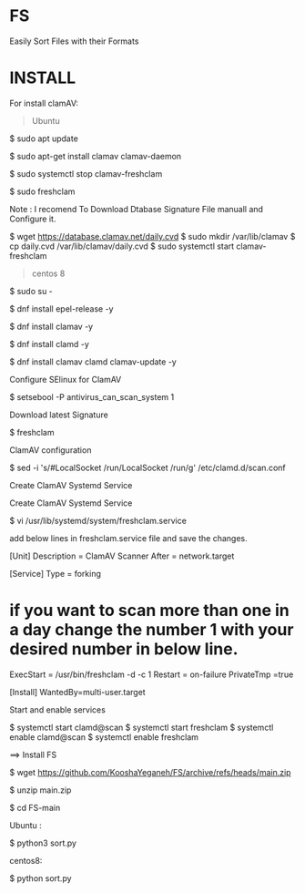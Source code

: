 # FS
Easily Sort Files with their Formats



# INSTALL

For install clamAV:

> Ubuntu

$ sudo apt update

$ sudo apt-get install clamav clamav-daemon

$ sudo systemctl stop clamav-freshclam

$ sudo freshclam


Note : I recomend To Download Dtabase Signature File manuall and Configure it.

$ wget https://database.clamav.net/daily.cvd
$ sudo mkdir /var/lib/clamav
$ cp daily.cvd /var/lib/clamav/daily.cvd
$ sudo systemctl start clamav-freshclam



> centos 8

$ sudo su -

$ dnf install epel-release -y

$ dnf install clamav -y

$ dnf install clamd -y

$ dnf install clamav clamd clamav-update -y

 Configure SElinux for ClamAV

$ setsebool -P antivirus_can_scan_system 1

Download latest Signature

$ freshclam

ClamAV configuration

$ sed -i 's/#LocalSocket \/run/LocalSocket \/run/g' /etc/clamd.d/scan.conf

Create ClamAV Systemd Service

 Create ClamAV Systemd Service

$ vi /usr/lib/systemd/system/freshclam.service

add below lines in freshclam.service file and save the changes.

[Unit]
Description = ClamAV Scanner
After = network.target

[Service]
Type = forking
# if you want to scan more than one in a day change the number 1 with your desired number in below line.
ExecStart = /usr/bin/freshclam -d -c 1
Restart = on-failure
PrivateTmp =true

[Install]
WantedBy=multi-user.target

Start and enable services

$ systemctl start clamd@scan
$ systemctl start freshclam
$ systemctl enable clamd@scan
$ systemctl enable freshclam


==> Install FS

$ wget https://github.com/KooshaYeganeh/FS/archive/refs/heads/main.zip

$ unzip main.zip

$ cd FS-main

Ubuntu :

$ python3 sort.py

centos8:

$ python sort.py



